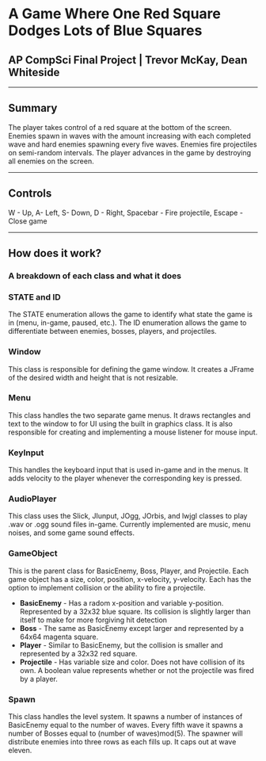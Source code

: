 # A Game Where One Red Square Dodges Lots of Blue Squares
## AP CompSci Final Project | Trevor McKay, Dean Whiteside

---

## Summary
The player takes control of a red square at the bottom of the screen. Enemies spawn in waves with the amount increasing with each completed wave and hard enemies spawning every five waves. Enemies fire projectiles on semi-random intervals. The player advances in the game by destroying all enemies on the screen.

---

## Controls
W - Up, A- Left, S- Down, D - Right, Spacebar - Fire projectile, Escape - Close game

---

## How does it work?
### A breakdown of each class and what it does

### STATE and ID
The STATE enumeration allows the game to identify what state the game is in (menu, in-game, paused, etc.).
The ID enumeration allows the game to differentiate between enemies, bosses, players, and projectiles.

### Window
This class is responsible for defining the game window. It creates a JFrame of the desired width and height that is not resizable.

### Menu
This class handles the two separate game menus. It draws rectangles and text to the window to for UI using the built in graphics class. It is also responsible for creating and implementing a mouse listener for mouse input.

### KeyInput
This handles the keyboard input that is used in-game and in the menus. It adds velocity to the player whenever the corresponding key is pressed.

### AudioPlayer
This class uses the Slick, JIunput, JOgg, JOrbis, and lwjgl classes to play .wav or .ogg sound files in-game. Currently implemented are music, menu noises, and some game sound effects.

### GameObject
This is the parent class for BasicEnemy, Boss, Player, and Projectile. Each game object has a size, color, position, x-velocity, y-velocity. Each has the option to implement collision or the ability to fire a projectile.

  * **BasicEnemy** - Has a radom x-position and variable y-position. Represented by a 32x32 blue square. Its collision is slightly larger than itself to make for more forgiving hit detection
  * **Boss** - The same as BasicEnemy except larger and represented by a 64x64 magenta square.
  * **Player** - Similar to BasicEnemy, but the collision is smaller and represented by a 32x32 red square.
  * **Projectile** - Has variable size and color. Does not have collision of its own. A boolean value represents whether or not the projectile was fired by a player.
  
### Spawn
This class handles the level system. It spawns a number of instances of BasicEnemy equal to the number of waves. Every fifth wave it spawns a number of Bosses equal to (number of waves)mod(5). The spawner will distribute enemies into three rows as each fills up. It caps out at wave eleven.
